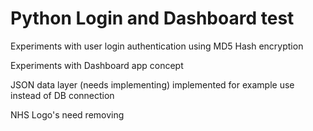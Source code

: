 # Python Login and Dashboard test

Experiments with user login authentication using MD5 Hash encryption

Experiments with Dashboard app concept

JSON data layer (needs implementing) implemented for example use instead of DB connection

NHS Logo's need removing
